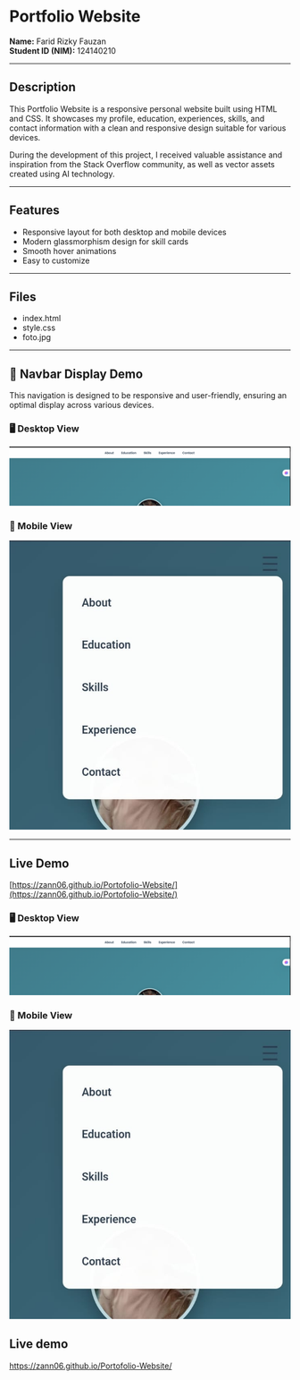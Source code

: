 # Portfolio Website  
**Name:** Farid Rizky Fauzan  
**Student ID (NIM):** 124140210  

---

## Description  
This Portfolio Website is a responsive personal website built using HTML and CSS. It showcases my profile, education, experiences, skills, and contact information with a clean and responsive design suitable for various devices.

During the development of this project, I received valuable assistance and inspiration from the Stack Overflow community, as well as vector assets created using AI technology.

---

## Features  
- Responsive layout for both desktop and mobile devices  
- Modern glassmorphism design for skill cards  
- Smooth hover animations  
- Easy to customize  

---

## Files  
- index.html  
- style.css  
- foto.jpg  

---

## 📸 Navbar Display Demo  

This navigation is designed to be responsive and user-friendly, ensuring an optimal display across various devices.

### 🖥 Desktop View  
![Desktop Navbar](attachment/navbar-desktop-appearance.png)  

### 📱 Mobile View  
![Mobile Navbar](attachment/navbar-mobile-appearance.png)  

---

## Live Demo  
[https://zann06.github.io/Portofolio-Website/](https://zann06.github.io/Portofolio-Website/)

### 🖥 Desktop View
![Desktop Navbar](attachment/navbar-desktop-appearance.png)

### 📱 Mobile View
![Mobile Navbar](attachment/navbar-mobile-appearance.png)

## Live demo
https://zann06.github.io/Portofolio-Website/
